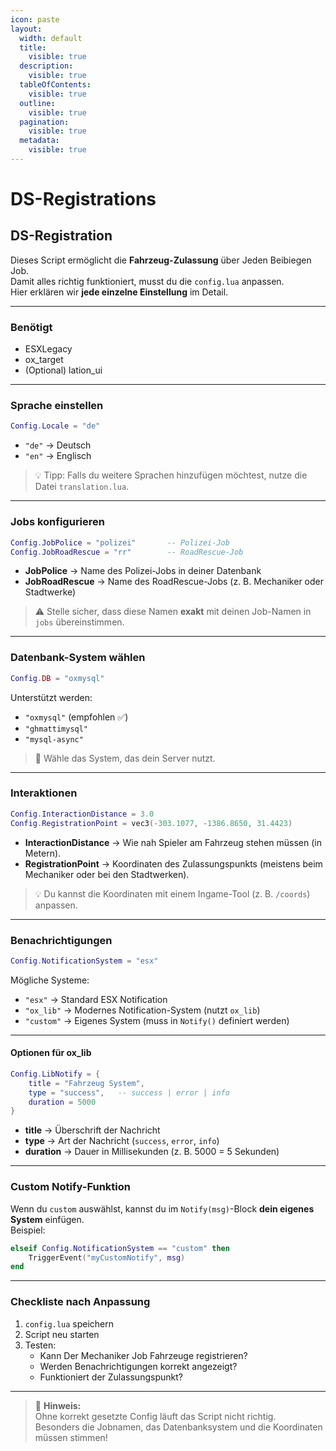 ```yaml
---
icon: paste
layout:
  width: default
  title:
    visible: true
  description:
    visible: true
  tableOfContents:
    visible: true
  outline:
    visible: true
  pagination:
    visible: true
  metadata:
    visible: true
---
```


# DS-Registrations

## DS-Registration

Dieses Script ermöglicht die **Fahrzeug-Zulassung** über Jeden Beibiegen Job.\
Damit alles richtig funktioniert, musst du die `config.lua` anpassen.\
Hier erklären wir **jede einzelne Einstellung** im Detail.

***

### Benötigt

* ESXLegacy
* ox\_target
* (Optional) lation\_ui

***

### Sprache einstellen

```lua
Config.Locale = "de"
```

* `"de"` → Deutsch
* `"en"` → Englisch

> 💡 Tipp: Falls du weitere Sprachen hinzufügen möchtest, nutze die Datei `translation.lua`.

***

### Jobs konfigurieren

```lua
Config.JobPolice = "polizei"       -- Polizei-Job
Config.JobRoadRescue = "rr"        -- RoadRescue-Job
```

* **JobPolice** → Name des Polizei-Jobs in deiner Datenbank
* **JobRoadRescue** → Name des RoadRescue-Jobs (z. B. Mechaniker oder Stadtwerke)

> ⚠️ Stelle sicher, dass diese Namen **exakt** mit deinen Job-Namen in `jobs` übereinstimmen.

***

### Datenbank-System wählen

```lua
Config.DB = "oxmysql"
```

Unterstützt werden:

* `"oxmysql"` (empfohlen ✅)
* `"ghmattimysql"`
* `"mysql-async"`

> 🔧 Wähle das System, das dein Server nutzt.

***

### Interaktionen

```lua
Config.InteractionDistance = 3.0
Config.RegistrationPoint = vec3(-303.1077, -1386.8650, 31.4423)
```

* **InteractionDistance** → Wie nah Spieler am Fahrzeug stehen müssen (in Metern).
* **RegistrationPoint** → Koordinaten des Zulassungspunkts (meistens beim Mechaniker oder bei den Stadtwerken).

> 💡 Du kannst die Koordinaten mit einem Ingame-Tool (z. B. `/coords`) anpassen.

***

### Benachrichtigungen

```lua
Config.NotificationSystem = "esx" 
```

Mögliche Systeme:

* `"esx"` → Standard ESX Notification
* `"ox_lib"` → Modernes Notification-System (nutzt `ox_lib`)
* `"custom"` → Eigenes System (muss in `Notify()` definiert werden)

***

#### Optionen für ox\_lib

```lua
Config.LibNotify = {
    title = "Fahrzeug System",
    type = "success",   -- success | error | info
    duration = 5000
}
```

* **title** → Überschrift der Nachricht
* **type** → Art der Nachricht (`success`, `error`, `info`)
* **duration** → Dauer in Millisekunden (z. B. 5000 = 5 Sekunden)

***

### Custom Notify-Funktion

Wenn du `custom` auswählst, kannst du im `Notify(msg)`-Block **dein eigenes System** einfügen.\
Beispiel:

```lua
elseif Config.NotificationSystem == "custom" then
    TriggerEvent("myCustomNotify", msg)
end
```

***

### Checkliste nach Anpassung

1. `config.lua` speichern
2. Script neu starten
3. Testen:
   * Kann Der Mechaniker Job Fahrzeuge registrieren?
   * Werden Benachrichtigungen korrekt angezeigt?
   * Funktioniert der Zulassungspunkt?

***

> 🚨 **Hinweis:**\
> Ohne korrekt gesetzte Config läuft das Script nicht richtig.\
> Besonders die Jobnamen, das Datenbanksystem und die Koordinaten müssen stimmen!
